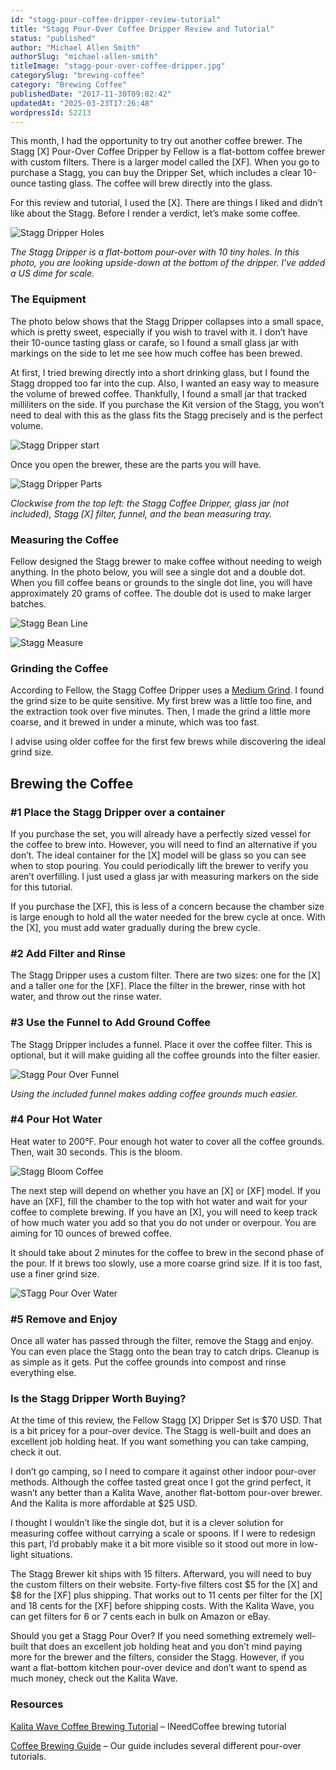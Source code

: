 ```yaml
---
id: "stagg-pour-coffee-dripper-review-tutorial"
title: "Stagg Pour-Over Coffee Dripper Review and Tutorial"
status: "published"
author: "Michael Allen Smith"
authorSlug: "michael-allen-smith"
titleImage: "stagg-pour-over-coffee-dripper.jpg"
categorySlug: "brewing-coffee"
category: "Brewing Coffee"
publishedDate: "2017-11-30T09:02:42"
updatedAt: "2025-03-23T17:26:48"
wordpressId: 52213
---
```


This month, I had the opportunity to try out another coffee brewer. The Stagg \[X\] Pour-Over Coffee Dripper by Fellow is a flat-bottom coffee brewer with custom filters. There is a larger model called the \[XF\]. When you go to purchase a Stagg, you can buy the Dripper Set, which includes a clear 10-ounce tasting glass. The coffee will brew directly into the glass.

For this review and tutorial, I used the \[X\]. There are things I liked and didn’t like about the Stagg. Before I render a verdict, let’s make some coffee.

![Stagg Dripper Holes](stagg-filter-holes.jpg)

*The Stagg Dripper is a flat-bottom pour-over with 10 tiny holes. In this photo, you are looking upside-down at the bottom of the dripper. I’ve added a US dime for scale.* 

### The Equipment

The photo below shows that the Stagg Dripper collapses into a small space, which is pretty sweet, especially if you wish to travel with it. I don’t have their 10-ounce tasting glass or carafe, so I found a small glass jar with markings on the side to let me see how much coffee has been brewed.

At first, I tried brewing directly into a short drinking glass, but I found the Stagg dropped too far into the cup. Also, I wanted an easy way to measure the volume of brewed coffee. Thankfully, I found a small jar that tracked milliliters on the side. If you purchase the Kit version of the Stagg, you won’t need to deal with this as the glass fits the Stagg precisely and is the perfect volume.

![Stagg Dripper start](stagg-start.jpg)

Once you open the brewer, these are the parts you will have.

![Stagg Dripper Parts](stagg-parts.jpg)

*Clockwise from the top left: the Stagg Coffee Dripper, glass jar (not included), Stagg \[X\] filter, funnel, and the bean measuring tray.* 

### Measuring the Coffee

Fellow designed the Stagg brewer to make coffee without needing to weigh anything. In the photo below, you will see a single dot and a double dot. When you fill coffee beans or grounds to the single dot line, you will have approximately 20 grams of coffee. The double dot is used to make larger batches.

![Stagg Bean Line](stagg-bean-line.jpg)

![Stagg Measure ](stagg-measure-beans.jpg)

### Grinding the Coffee

According to Fellow, the Stagg Coffee Dripper uses a [Medium Grind](http://ineedcoffee.com/coffee-grind-chart/). I found the grind size to be quite sensitive. My first brew was a little too fine, and the extraction took over five minutes. Then, I made the grind a little more coarse, and it brewed in under a minute, which was too fast.

I advise using older coffee for the first few brews while discovering the ideal grind size.

Brewing the Coffee
------------------

### #1 Place the Stagg Dripper over a container

If you purchase the set, you will already have a perfectly sized vessel for the coffee to brew into. However, you will need to find an alternative if you don’t. The ideal container for the \[X\] model will be glass so you can see when to stop pouring. You could periodically lift the brewer to verify you aren’t overfilling. I just used a glass jar with measuring markers on the side for this tutorial.

If you purchase the \[XF\], this is less of a concern because the chamber size is large enough to hold all the water needed for the brew cycle at once. With the \[X\], you must add water gradually during the brew cycle.

### #2 Add Filter and Rinse

The Stagg Dripper uses a custom filter. There are two sizes: one for the \[X\] and a taller one for the \[XF\]. Place the filter in the brewer, rinse with hot water, and throw out the rinse water.

### #3 Use the Funnel to Add Ground Coffee

The Stagg Dripper includes a funnel. Place it over the coffee filter. This is optional, but it will make guiding all the coffee grounds into the filter easier.

![Stagg Pour Over Funnel](stagg-pour-over-grounds-in.jpg)

*Using the included funnel makes adding coffee grounds much easier.*

### #4 Pour Hot Water

Heat water to 200°F. Pour enough hot water to cover all the coffee grounds. Then, wait 30 seconds. This is the bloom.

![Stagg Bloom Coffee](stagg-bloom-coffee.jpg)

The next step will depend on whether you have an \[X\] or \[XF\] model. If you have an \[XF\], fill the chamber to the top with hot water and wait for your coffee to complete brewing. If you have an \[X\], you will need to keep track of how much water you add so that you do not under or overpour. You are aiming for 10 ounces of brewed coffee.

It should take about 2 minutes for the coffee to brew in the second phase of the pour. If it brews too slowly, use a more coarse grind size. If it is too fast, use a finer grind size.

![STagg Pour Over Water](stagg-fill-up.jpg)

### #5 Remove and Enjoy

Once all water has passed through the filter, remove the Stagg and enjoy. You can even place the Stagg onto the bean tray to catch drips. Cleanup is as simple as it gets. Put the coffee grounds into compost and rinse everything else.

### Is the Stagg Dripper Worth Buying?

At the time of this review, the Fellow Stagg \[X\] Dripper Set is $70 USD. That is a bit pricey for a pour-over device. The Stagg is well-built and does an excellent job holding heat. If you want something you can take camping, check it out.

I don’t go camping, so I need to compare it against other indoor pour-over methods. Although the coffee tasted great once I got the grind perfect, it wasn’t any better than a Kalita Wave, another flat-bottom pour-over brewer. And the Kalita is more affordable at $25 USD.

I thought I wouldn’t like the single dot, but it is a clever solution for measuring coffee without carrying a scale or spoons. If I were to redesign this part, I’d probably make it a bit more visible so it stood out more in low-light situations.

The Stagg Brewer kit ships with 15 filters. Afterward, you will need to buy the custom filters on their website. Forty-five filters cost $5 for the \[X\] and $8 for the \[XF\] plus shipping. That works out to 11 cents per filter for the \[X\] and 18 cents for the \[XF\] before shipping costs. With the Kalita Wave, you can get filters for 6 or 7 cents each in bulk on Amazon or eBay.

Should you get a Stagg Pour Over? If you need something extremely well-built that does an excellent job holding heat and you don’t mind paying more for the brewer and the filters, consider the Stagg. However, if you want a flat-bottom kitchen pour-over device and don’t want to spend as much money, check out the Kalita Wave.

### Resources

[Kalita Wave Coffee Brewing Tutorial](http://ineedcoffee.com/kalita-wave-coffee-brewing-tutorial/) – INeedCoffee brewing tutorial

[Coffee Brewing Guide](http://ineedcoffee.com/coffee-brewing-guide/) – Our guide includes several different pour-over tutorials.